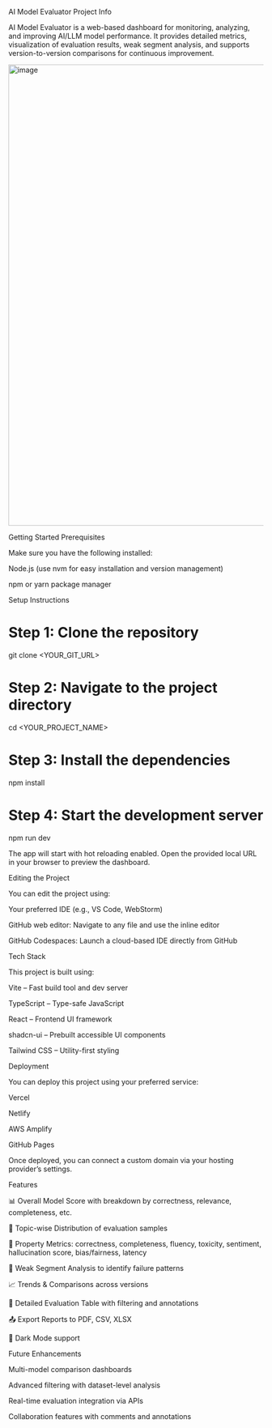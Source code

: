 AI Model Evaluator
Project Info

AI Model Evaluator is a web-based dashboard for monitoring, analyzing, and improving AI/LLM model performance.
It provides detailed metrics, visualization of evaluation results, weak segment analysis, and supports version-to-version comparisons for continuous improvement.

<img width="1277" height="911" alt="image" src="https://github.com/user-attachments/assets/b9ed312b-1f33-4ad3-8721-693c36f20814" />

Getting Started
Prerequisites

Make sure you have the following installed:

Node.js (use nvm
 for easy installation and version management)

npm or yarn package manager

Setup Instructions
# Step 1: Clone the repository
git clone <YOUR_GIT_URL>

# Step 2: Navigate to the project directory
cd <YOUR_PROJECT_NAME>

# Step 3: Install the dependencies
npm install

# Step 4: Start the development server
npm run dev


The app will start with hot reloading enabled. Open the provided local URL in your browser to preview the dashboard.

Editing the Project

You can edit the project using:

Your preferred IDE (e.g., VS Code, WebStorm)

GitHub web editor: Navigate to any file and use the inline editor

GitHub Codespaces: Launch a cloud-based IDE directly from GitHub

Tech Stack

This project is built using:

Vite – Fast build tool and dev server

TypeScript – Type-safe JavaScript

React – Frontend UI framework

shadcn-ui – Prebuilt accessible UI components

Tailwind CSS – Utility-first styling

Deployment

You can deploy this project using your preferred service:

Vercel

Netlify

AWS Amplify

GitHub Pages

Once deployed, you can connect a custom domain via your hosting provider’s settings.

Features

📊 Overall Model Score with breakdown by correctness, relevance, completeness, etc.

📂 Topic-wise Distribution of evaluation samples

🧩 Property Metrics: correctness, completeness, fluency, toxicity, sentiment, hallucination score, bias/fairness, latency

🔎 Weak Segment Analysis to identify failure patterns

📈 Trends & Comparisons across versions

📝 Detailed Evaluation Table with filtering and annotations

📤 Export Reports to PDF, CSV, XLSX

🌙 Dark Mode support

Future Enhancements

Multi-model comparison dashboards

Advanced filtering with dataset-level analysis

Real-time evaluation integration via APIs

Collaboration features with comments and annotations
